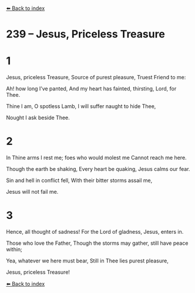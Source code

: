 [⬅️ Back to index](../README.md)

# 239 – Jesus, Priceless Treasure





# 1

Jesus, priceless Treasure, Source of purest pleasure, Truest Friend to me:

Ah! how long I’ve panted, And my heart has fainted, thirsting, Lord, for Thee.

Thine I am, O spotless Lamb, I will suffer naught to hide Thee,

Nought I ask beside Thee.



# 2

In Thine arms I rest me; foes who would molest me Cannot reach me here.

Though the earth be shaking, Every heart be quaking, Jesus calms our fear.

Sin and hell in conflict fell, With their bitter storms assail me,

Jesus will not fail me.



# 3

Hence, all thought of sadness! For the Lord of gladness, Jesus, enters in.

Those who love the Father, Though the storms may gather, still have peace within;

Yea, whatever we here must bear, Still in Thee lies purest pleasure,

Jesus, priceless Treasure!

[⬅️ Back to index](../README.md)
